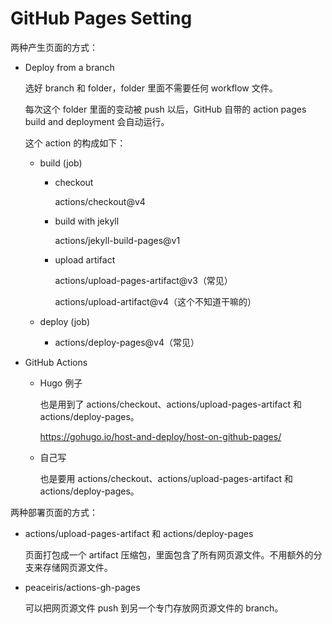 # GitHub Pages Setting

两种产生页面的方式：

- Deploy from a branch

  选好 branch 和 folder，folder 里面不需要任何 workflow 文件。

  每次这个 folder 里面的变动被 push 以后，GitHub 自带的 action pages build and deployment 会自动运行。

  这个 action 的构成如下：

  - build (job)

    - checkout

      actions/checkout@v4

    - build with jekyll

      actions/jekyll-build-pages@v1

    - upload artifact

      actions/upload-pages-artifact@v3（常见）

      actions/upload-artifact@v4（这个不知道干嘛的）

  - deploy (job)

    - actions/deploy-pages@v4（常见）

- GitHub Actions

  - Hugo 例子

    也是用到了 actions/checkout、actions/upload-pages-artifact 和 actions/deploy-pages。

    https://gohugo.io/host-and-deploy/host-on-github-pages/

  - 自己写

    也是要用 actions/checkout、actions/upload-pages-artifact 和 actions/deploy-pages。

两种部署页面的方式：

- actions/upload-pages-artifact 和 actions/deploy-pages

  页面打包成一个 artifact 压缩包，里面包含了所有网页源文件。不用额外的分支来存储网页源文件。

- peaceiris/actions-gh-pages

  可以把网页源文件 push 到另一个专门存放网页源文件的 branch。
